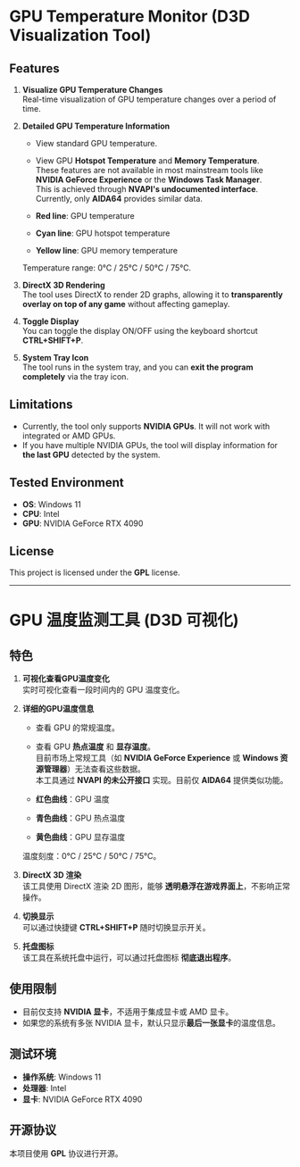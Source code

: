 # GPU Temperature Monitor (D3D Visualization Tool)

## Features

1. **Visualize GPU Temperature Changes**  
   Real-time visualization of GPU temperature changes over a period of time.
   
2. **Detailed GPU Temperature Information**  
   - View standard GPU temperature.
   - View GPU **Hotspot Temperature** and **Memory Temperature**.  
   These features are not available in most mainstream tools like **NVIDIA GeForce Experience** or the **Windows Task Manager**.  
   This is achieved through **NVAPI's undocumented interface**. Currently, only **AIDA64** provides similar data.

   - **Red line**: GPU temperature
   - **Cyan line**: GPU hotspot temperature
   - **Yellow line**: GPU memory temperature

   Temperature range: 0°C / 25°C / 50°C / 75°C.

3. **DirectX 3D Rendering**  
   The tool uses DirectX to render 2D graphs, allowing it to **transparently overlay on top of any game** without affecting gameplay.

4. **Toggle Display**  
   You can toggle the display ON/OFF using the keyboard shortcut **CTRL+SHIFT+P**.

5. **System Tray Icon**  
   The tool runs in the system tray, and you can **exit the program completely** via the tray icon.

## Limitations

- Currently, the tool only supports **NVIDIA GPUs**. It will not work with integrated or AMD GPUs.
- If you have multiple NVIDIA GPUs, the tool will display information for **the last GPU** detected by the system.

## Tested Environment

- **OS**: Windows 11
- **CPU**: Intel
- **GPU**: NVIDIA GeForce RTX 4090

## License

This project is licensed under the **GPL** license.

---

# GPU 温度监测工具 (D3D 可视化)

## 特色

1. **可视化查看GPU温度变化**  
   实时可视化查看一段时间内的 GPU 温度变化。

2. **详细的GPU温度信息**  
   - 查看 GPU 的常规温度。
   - 查看 GPU **热点温度** 和 **显存温度**。  
     目前市场上常规工具（如 **NVIDIA GeForce Experience** 或 **Windows 资源管理器**）无法查看这些数据。  
     本工具通过 **NVAPI 的未公开接口** 实现。目前仅 **AIDA64** 提供类似功能。

   - **红色曲线**：GPU 温度
   - **青色曲线**：GPU 热点温度
   - **黄色曲线**：GPU 显存温度

   温度刻度：0°C / 25°C / 50°C / 75°C。

3. **DirectX 3D 渲染**  
   该工具使用 DirectX 渲染 2D 图形，能够 **透明悬浮在游戏界面上**，不影响正常操作。

4. **切换显示**  
   可以通过快捷键 **CTRL+SHIFT+P** 随时切换显示开关。

5. **托盘图标**  
   该工具在系统托盘中运行，可以通过托盘图标 **彻底退出程序**。

## 使用限制

- 目前仅支持 **NVIDIA 显卡**，不适用于集成显卡或 AMD 显卡。
- 如果您的系统有多张 NVIDIA 显卡，默认只显示**最后一张显卡**的温度信息。

## 测试环境

- **操作系统**: Windows 11
- **处理器**: Intel
- **显卡**: NVIDIA GeForce RTX 4090

## 开源协议

本项目使用 **GPL** 协议进行开源。
